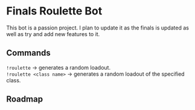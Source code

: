 # Finals Roulette Bot
This bot is a passion project. I plan to update it as the finals is updated as well as try and add new features to it. 

## Commands 
`!roulette` -> generates a random loadout.  
`!roulette <class name>` -> generates a random loadout of the specified class.  

## Roadmap
